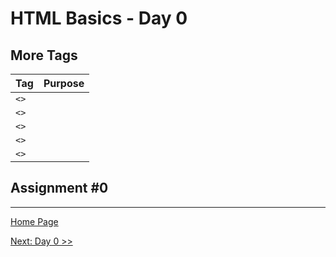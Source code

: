 # HTML Basics - Day 0

## More Tags

| Tag |   Purpose |
|-----|----------:|
| `<>` | |
| `<>` | |
| `<>` | |
| `<>` | |
| `<>` | |

## Assignment #0

---

[Home Page](../README.md)

[Next: Day 0 >>](00-html-day00.md)
